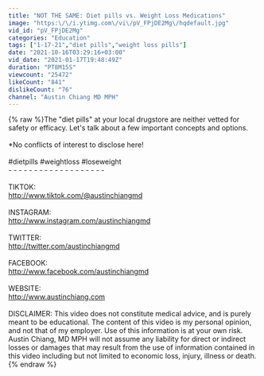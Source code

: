 ```yaml
---
title: "NOT THE SAME: Diet pills vs. Weight Loss Medications"
image: "https:\/\/i.ytimg.com\/vi\/pV_FPjDE2Mg\/hqdefault.jpg"
vid_id: "pV_FPjDE2Mg"
categories: "Education"
tags: ["1-17-21","diet pills","weight loss pills"]
date: "2021-10-16T03:29:16+03:00"
vid_date: "2021-01-17T19:48:49Z"
duration: "PT8M15S"
viewcount: "25472"
likeCount: "841"
dislikeCount: "76"
channel: "Austin Chiang MD MPH"
---
```

{% raw %}The &quot;diet pills&quot; at your local drugstore are neither vetted for safety or efficacy. Let's talk about a few important concepts and options.<br /><br />*No conflicts of interest to disclose here!<br /><br />#dietpills #weightloss #loseweight<br />- - - - - - - - - - - - - - - - - - -<br /><br />TIKTOK: <br /><a rel="nofollow" target="blank" href="http://www.tiktok.com/@austinchiangmd">http://www.tiktok.com/@austinchiangmd</a> <br /><br />INSTAGRAM: <br /><a rel="nofollow" target="blank" href="http://www.instagram.com/austinchiangmd">http://www.instagram.com/austinchiangmd</a><br /><br />TWITTER:<br /><a rel="nofollow" target="blank" href="http://twitter.com/austinchiangmd">http://twitter.com/austinchiangmd</a><br /><br />FACEBOOK:<br /><a rel="nofollow" target="blank" href="http://www.facebook.com/austinchiangmd">http://www.facebook.com/austinchiangmd</a><br /><br />WEBSITE: <br /><a rel="nofollow" target="blank" href="http://www.austinchiang.com">http://www.austinchiang.com</a><br /><br />DISCLAIMER: This video does not constitute medical advice, and is purely meant to be educational. The content of this video is my personal opinion, and not that of my employer. Use of this information is at your own risk. Austin Chiang, MD MPH will not assume any liability for direct or indirect losses or damages that may result from the use of information contained in this video including but not limited to economic loss, injury, illness or death.{% endraw %}
